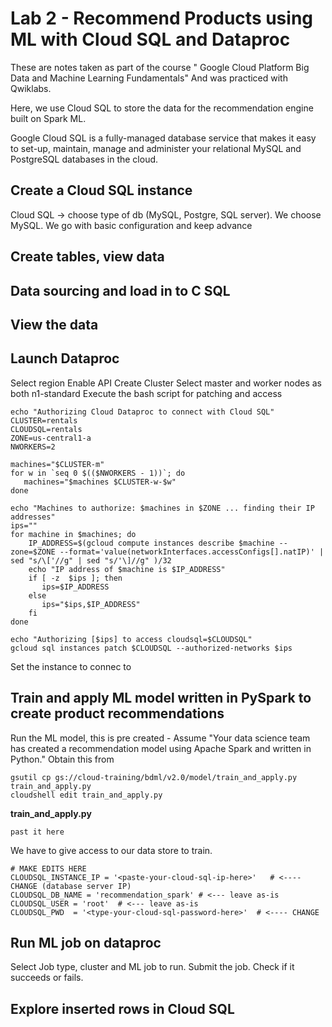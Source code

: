 # Lab 2 - Recommend Products using ML with Cloud SQL and Dataproc
These are notes taken as part of the course " Google Cloud Platform Big Data and Machine Learning Fundamentals" And was practiced with Qwiklabs.

Here, we use Cloud SQL to store the data for the recommendation engine built on 	Spark ML. 

Google Cloud SQL is a fully-managed database service that makes it easy to set-up, maintain, manage and administer your relational MySQL and PostgreSQL databases in the cloud.

## Create a Cloud SQL instance
Cloud SQL -> choose type of db (MySQL, Postgre, SQL server). We choose MySQL. We go with basic configuration and keep advance
## Create tables, view data
## Data sourcing and load in to C SQL
## View the data
## Launch Dataproc
Select region
Enable API
Create Cluster
Select master and worker nodes as both n1-standard
Execute the bash script for patching and access
```
echo "Authorizing Cloud Dataproc to connect with Cloud SQL"
CLUSTER=rentals
CLOUDSQL=rentals
ZONE=us-central1-a
NWORKERS=2

machines="$CLUSTER-m"
for w in `seq 0 $(($NWORKERS - 1))`; do
   machines="$machines $CLUSTER-w-$w"
done

echo "Machines to authorize: $machines in $ZONE ... finding their IP addresses"
ips=""
for machine in $machines; do
    IP_ADDRESS=$(gcloud compute instances describe $machine --zone=$ZONE --format='value(networkInterfaces.accessConfigs[].natIP)' | sed "s/\['//g" | sed "s/'\]//g" )/32
    echo "IP address of $machine is $IP_ADDRESS"
    if [ -z  $ips ]; then
       ips=$IP_ADDRESS
    else
       ips="$ips,$IP_ADDRESS"
    fi
done

echo "Authorizing [$ips] to access cloudsql=$CLOUDSQL"
gcloud sql instances patch $CLOUDSQL --authorized-networks $ips
```
Set the instance to connec to 
## Train and apply ML model written in PySpark to create product recommendations
Run the ML model, this is pre created - Assume "Your data science team has created a recommendation model using Apache Spark and written in Python." Obtain this from 
```
gsutil cp gs://cloud-training/bdml/v2.0/model/train_and_apply.py train_and_apply.py
cloudshell edit train_and_apply.py
```
**train_and_apply.py**
```
past it here
```

We have to give access to our data store to train. 
```
# MAKE EDITS HERE
CLOUDSQL_INSTANCE_IP = '<paste-your-cloud-sql-ip-here>'   # <---- CHANGE (database server IP)
CLOUDSQL_DB_NAME = 'recommendation_spark' # <--- leave as-is
CLOUDSQL_USER = 'root'  # <--- leave as-is
CLOUDSQL_PWD  = '<type-your-cloud-sql-password-here>'  # <---- CHANGE
```
## Run ML job on dataproc
Select Job type, cluster and ML job to run. 
Submit the job. Check if it succeeds or fails. 


## Explore inserted rows in Cloud SQL















<!--stackedit_data:
eyJoaXN0b3J5IjpbLTEzNjU4MjQyNjgsLTE2MDQzMzY2NDEsMT
MwODQ0ODk3N119
-->